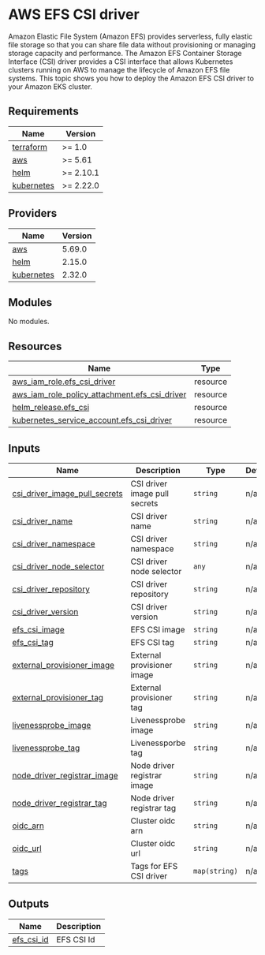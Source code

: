# AWS EFS CSI driver  
Amazon Elastic File System (Amazon EFS) provides serverless, fully elastic file storage so that you can share file data without provisioning or managing storage capacity and performance. The Amazon EFS Container Storage Interface (CSI) driver provides a CSI interface that allows Kubernetes clusters running on AWS to manage the lifecycle of Amazon EFS file systems. This topic shows you how to deploy the Amazon EFS CSI driver to your Amazon EKS cluster.
<!-- BEGIN_TF_DOCS -->
## Requirements

| Name | Version |
|------|---------|
| <a name="requirement_terraform"></a> [terraform](#requirement\_terraform) | >= 1.0 |
| <a name="requirement_aws"></a> [aws](#requirement\_aws) | >= 5.61 |
| <a name="requirement_helm"></a> [helm](#requirement\_helm) | >= 2.10.1 |
| <a name="requirement_kubernetes"></a> [kubernetes](#requirement\_kubernetes) | >= 2.22.0 |

## Providers

| Name | Version |
|------|---------|
| <a name="provider_aws"></a> [aws](#provider\_aws) | 5.69.0 |
| <a name="provider_helm"></a> [helm](#provider\_helm) | 2.15.0 |
| <a name="provider_kubernetes"></a> [kubernetes](#provider\_kubernetes) | 2.32.0 |

## Modules

No modules.

## Resources

| Name | Type |
|------|------|
| [aws_iam_role.efs_csi_driver](https://registry.terraform.io/providers/hashicorp/aws/latest/docs/resources/iam_role) | resource |
| [aws_iam_role_policy_attachment.efs_csi_driver](https://registry.terraform.io/providers/hashicorp/aws/latest/docs/resources/iam_role_policy_attachment) | resource |
| [helm_release.efs_csi](https://registry.terraform.io/providers/hashicorp/helm/latest/docs/resources/release) | resource |
| [kubernetes_service_account.efs_csi_driver](https://registry.terraform.io/providers/hashicorp/kubernetes/latest/docs/resources/service_account) | resource |

## Inputs

| Name | Description | Type | Default | Required |
|------|-------------|------|---------|:--------:|
| <a name="input_csi_driver_image_pull_secrets"></a> [csi\_driver\_image\_pull\_secrets](#input\_csi\_driver\_image\_pull\_secrets) | CSI driver image pull secrets | `string` | n/a | yes |
| <a name="input_csi_driver_name"></a> [csi\_driver\_name](#input\_csi\_driver\_name) | CSI driver name | `string` | n/a | yes |
| <a name="input_csi_driver_namespace"></a> [csi\_driver\_namespace](#input\_csi\_driver\_namespace) | CSI driver namespace | `string` | n/a | yes |
| <a name="input_csi_driver_node_selector"></a> [csi\_driver\_node\_selector](#input\_csi\_driver\_node\_selector) | CSI driver node selector | `any` | n/a | yes |
| <a name="input_csi_driver_repository"></a> [csi\_driver\_repository](#input\_csi\_driver\_repository) | CSI driver repository | `string` | n/a | yes |
| <a name="input_csi_driver_version"></a> [csi\_driver\_version](#input\_csi\_driver\_version) | CSI driver version | `string` | n/a | yes |
| <a name="input_efs_csi_image"></a> [efs\_csi\_image](#input\_efs\_csi\_image) | EFS CSI image | `string` | n/a | yes |
| <a name="input_efs_csi_tag"></a> [efs\_csi\_tag](#input\_efs\_csi\_tag) | EFS CSI tag | `string` | n/a | yes |
| <a name="input_external_provisioner_image"></a> [external\_provisioner\_image](#input\_external\_provisioner\_image) | External provisioner image | `string` | n/a | yes |
| <a name="input_external_provisioner_tag"></a> [external\_provisioner\_tag](#input\_external\_provisioner\_tag) | External provisioner tag | `string` | n/a | yes |
| <a name="input_livenessprobe_image"></a> [livenessprobe\_image](#input\_livenessprobe\_image) | Livenessprobe image | `string` | n/a | yes |
| <a name="input_livenessprobe_tag"></a> [livenessprobe\_tag](#input\_livenessprobe\_tag) | Livenessporbe tag | `string` | n/a | yes |
| <a name="input_node_driver_registrar_image"></a> [node\_driver\_registrar\_image](#input\_node\_driver\_registrar\_image) | Node driver registrar image | `string` | n/a | yes |
| <a name="input_node_driver_registrar_tag"></a> [node\_driver\_registrar\_tag](#input\_node\_driver\_registrar\_tag) | Node driver registrar tag | `string` | n/a | yes |
| <a name="input_oidc_arn"></a> [oidc\_arn](#input\_oidc\_arn) | Cluster oidc arn | `string` | n/a | yes |
| <a name="input_oidc_url"></a> [oidc\_url](#input\_oidc\_url) | Cluster oidc url | `string` | n/a | yes |
| <a name="input_tags"></a> [tags](#input\_tags) | Tags for EFS CSI driver | `map(string)` | n/a | yes |

## Outputs

| Name | Description |
|------|-------------|
| <a name="output_efs_csi_id"></a> [efs\_csi\_id](#output\_efs\_csi\_id) | EFS CSI Id |
<!-- END_TF_DOCS -->
